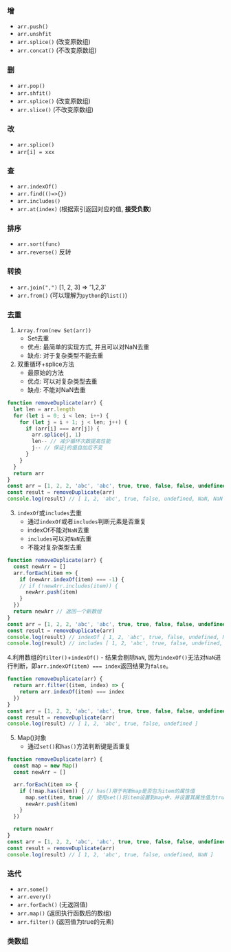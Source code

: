### 增
- `arr.push()`
- `arr.unshfit`
- `arr.splice()` (改变原数组)
- `arr.concat()` (不改变原数组)

### 删
- `arr.pop()`
- `arr.shfit()`
- `arr.splice()` (改变原数组)
- `arr.slice()` (不改变原数组)

### 改
- `arr.splice()`
- `arr[i] = xxx`

### 查
- `arr.indexOf()`
- `arr.find(()=>{})`
- `arr.includes()`
- `arr.at(index)` (根据索引返回对应的值, **接受负数**)

### 排序
- `arr.sort(func)`
- `arr.reverse()` 反转

### 转换
- `arr.join(",")` [1, 2, 3] => '1,2,3'
- `arr.from()` (可以理解为`python`的`list()`)

### 去重
1. `Array.from(new Set(arr))`
    - Set去重
    - 优点: 最简单的实现方式, 并且可以对NaN去重
    - 缺点: 对于复杂类型不能去重
2. 双重循环+splice方法
    - 最原始的方法
    - 优点: 可以对复杂类型去重
    - 缺点: 不能对NaN去重
```js
function removeDuplicate(arr) {
  let len = arr.length
  for (let i = 0; i < len; i++) {
    for (let j = i + 1; j < len; j++) {
      if (arr[i] === arr[j]) {
        arr.splice(j, 1)
        len-- // 减少循环次数提高性能
        j-- // 保证j的值自加后不变
      }
    }
  }
  return arr
}
const arr = [1, 2, 2, 'abc', 'abc', true, true, false, false, undefined, undefined, NaN, NaN]
const result = removeDuplicate(arr)
console.log(result) // [ 1, 2, 'abc', true, false, undefined, NaN, NaN ]
```
3. `indexOf`或`includes`去重
    - 通过`indexOf`或者`includes`判断元素是否重复
    - indexOf不能对`NaN`去重
    - `includes`可以对`NaN`去重
    - 不能对复杂类型去重
```js
function removeDuplicate(arr) {
  const newArr = []
  arr.forEach(item => {
    if (newArr.indexOf(item) === -1) {
    // if (!newArr.includes(item)) {
      newArr.push(item)
    }
  })
  return newArr // 返回一个新数组
}
const arr = [1, 2, 2, 'abc', 'abc', true, true, false, false, undefined, undefined, NaN, NaN]
const result = removeDuplicate(arr)
console.log(result) // indexOf [ 1, 2, 'abc', true, false, undefined, NaN, NaN ]
console.log(result) // includes [ 1, 2, 'abc', true, false, undefined, NaN ]
```

4.利用数组的`filter()`+`indexOf()`
    - 结果会剔除`NaN`, 因为`indexOf()`无法对`NaN`进行判断，即`arr.indexOf(item) === index`返回结果为`false`。
```js
function removeDuplicate(arr) {
  return arr.filter((item, index) => {
    return arr.indexOf(item) === index
  })
}
const arr = [1, 2, 2, 'abc', 'abc', true, true, false, false, undefined, undefined, NaN, NaN]
const result = removeDuplicate(arr)
console.log(result) // [ 1, 2, 'abc', true, false, undefined ]
```

5. Map()对象
    - 通过`set()`和`has()`方法判断键是否重复
```js
function removeDuplicate(arr) {
  const map = new Map()
  const newArr = []

  arr.forEach(item => {
    if (!map.has(item)) { // has()用于判断map是否包为item的属性值
      map.set(item, true) // 使用set()将item设置到map中，并设置其属性值为true
      newArr.push(item)
    }
  })

  return newArr
}
const arr = [1, 2, 2, 'abc', 'abc', true, true, false, false, undefined, undefined, NaN, NaN]
const result = removeDuplicate(arr)
console.log(result) // [ 1, 2, 'abc', true, false, undefined, NaN ]
```

### 迭代
- `arr.some()`
- `arr.every()`
- `arr.forEach()` (无返回值)
- `arr.map()` (返回执行函数后的数组)
- `arr.filter()` (返回值为true的元素)

### 类数组
